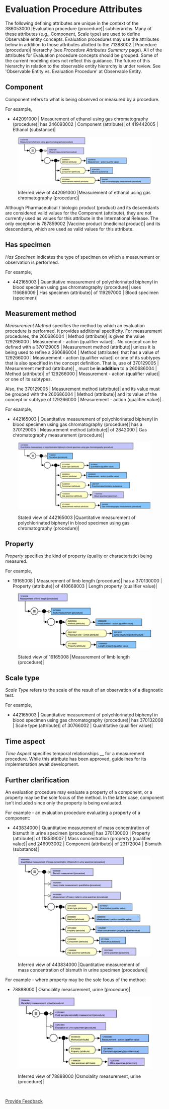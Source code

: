 # Evaluation Procedure Attributes

The following defining attributes are unique in the context of the 386053000 |Evaluation procedure (procedure)| subhierarchy. Many of these attributes (e.g., Component, Scale type) are used to define Observable entity concepts. Evaluation procedures may use the attributes below in addition to those attributes allotted to the 71388002 | Procedure (procedure)| hierarchy (see _Procedure Attributes Summary_ page). All of the attributes for Evaluation procedure concepts should be grouped. Some of the current modeling does not reflect this guidance. The future of this hierarchy in relation to the observable entity hierarchy is under review. See 'Observable Entity vs. Evaluation Procedure' at Observable Entity.

## Component

Component refers to what is being observed or measured by a procedure.

For example,

* 442091000 | Measurement of ethanol using gas chromatography (procedure)| has 246093002 | Component (attribute)| of 419442005 | Ethanol (substance)|

<figure><img src="../../../../../../.gitbook/assets/image (32).png" alt=""><figcaption><p>Inferred view of 442091000 |Measurement of ethanol using gas chromatography (procedure)|</p></figcaption></figure>

Although Pharmaceutical / biologic product (product) and its descendants are considered valid values for the Component (attribute), they are not currently used as values for this attribute in the International Release. The only exception is 787859002 |Vaccine product (medicinal product)| and its descendants, which are used as valid values for this attribute.

## Has specimen

_Has Specimen_ indicates the type of specimen on which a measurement or observation is performed.

For example,

* 442165003 | Quantitative measurement of polychlorinated biphenyl in blood specimen using gas chromatography (procedure)| uses 116686009 | Has specimen (attribute)| of 119297000 | Blood specimen (specimen)|

## Measurement method

_Measurement Method_ specifies the method by which an evaluation procedure is performed. It provides additional specificity. For measurement procedures, the 260686004 | Method (attribute)| is given the value 129266000 | Measurement - action (qualifier value)| . No concept can be defined with a 370129005 | Measurement method (attribute)| unless it is being used to refine a 260686004 | Method (attribute)| that has a value of  129266000 | Measurement - action (qualifier value)| or one of its subtypes that is also specified in the concept definition. That is, use of 370129005 | Measurement method (attribute)| \_ must be **in addition** to a  260686004 | Method (attribute)|  of  129266000 | Measurement - action (qualifier value)| or one of its subtypes.

Also, the 370129005 | Measurement method (attribute)| and its value must be grouped with the 260686004 | Method (attribute)| and its value of the concept or subtype of 129266000 | Measurement - action (qualifier value)| .

For example,

* 442165003 | Quantitative measurement of polychlorinated biphenyl in blood specimen using gas chromatography (procedure)| has a 370129005 | Measurement method (attribute)| of 2842000 | Gas chromatography measurement (procedure)|

<figure><img src="../../../../../../.gitbook/assets/image (33).png" alt=""><figcaption><p>Stated view of 442165003 |Quantitative measurement of polychlorinated biphenyl in blood specimen using gas chromatography (procedure)|</p></figcaption></figure>

## Property

_Property_ specifies the kind of property (quality or characteristic) being measured.

For example,

* 19165008 | Measurement of limb length (procedure)| has a 370130000 | Property (attribute)| of 410668003 | Length property (qualifier value)|

<figure><img src="../../../../../../.gitbook/assets/image (34).png" alt=""><figcaption><p>Stated view of 19165008 |Measurement of limb length (procedure)|</p></figcaption></figure>

## Scale type

_Scale Type_ refers to the scale of the result of an observation of a diagnostic test.

For example,

* 442165003 | Quantitative measurement of polychlorinated biphenyl in blood specimen using gas chromatography (procedure)| has 370132008 | Scale type (attribute)| of 30766002 | Quantitative (qualifier value)|

## Time aspect

_Time Aspect_ specifies temporal relationships \_\_ for a measurement procedure. While this attribute has been approved, guidelines for its implementation await development.

## Further clarification

An evaluation procedure may evaluate a property of a component, or a property may be the sole focus of the method. In the latter case, component isn’t included since only the property is being evaluated.

For example - an evaluation procedure evaluating a property of a component:

* 443834000 | Quantitative measurement of mass concentration of bismuth in urine specimen (procedure)| has 370130000 | Property (attribute)| of 118539007 | Mass concentration (property) (qualifier value)| and 246093002 | Component (attribute)| of 23172004 | Bismuth (substance)|

<figure><img src="../../../../../../.gitbook/assets/image (35).png" alt=""><figcaption><p>Inferred view of 443834000 |Quantitative measurement of mass concentration of bismuth in urine specimen (procedure)|</p></figcaption></figure>

For example - where property may be the sole focus of the method:

* 78888000 | Osmolality measurement, urine (procedure)|

<figure><img src="../../../../../../.gitbook/assets/image (36).png" alt=""><figcaption><p>Inferred view of 78888000 |Osmolality measurement, urine (procedure)|</p></figcaption></figure>

<figure><img src="../../../../../../authoring/procedure/images/174691353.png" alt=""><figcaption></figcaption></figure>

<a href="https://docs.google.com/forms/d/e/1FAIpQLScTmbZIf0UEQwYDkY27EEWBkaiYkHSbR0_9DmFrMLXoQLyL7Q/viewform?usp=pp_url&#x26;entry.1767247133=SCT+Editorial+Guide&#x26;entry.670899847=Evaluation%20Procedure%20Attributes" class="button primary">Provide Feedback</a>
